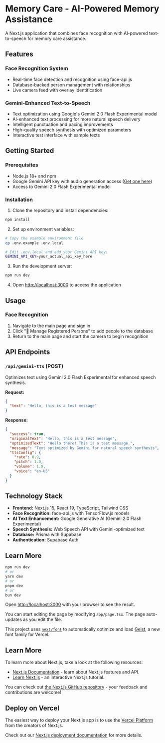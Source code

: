 # Memory Care - AI-Powered Memory Assistance

A Next.js application that combines face recognition with AI-powered text-to-speech for memory care assistance.

## Features

### Face Recognition System
- Real-time face detection and recognition using face-api.js
- Database-backed person management with relationships
- Live camera feed with overlay identification

### Gemini-Enhanced Text-to-Speech
- Text optimization using Google's Gemini 2.0 Flash Experimental model
- AI-enhanced text processing for more natural speech delivery
- Intelligent punctuation and pacing improvements
- High-quality speech synthesis with optimized parameters
- Interactive test interface with sample texts

## Getting Started

### Prerequisites
- Node.js 18+ and npm
- Google Gemini API key with audio generation access ([Get one here](https://aistudio.google.com/apikey))
- Access to Gemini 2.0 Flash Experimental model

### Installation

1. Clone the repository and install dependencies:
```bash
npm install
```

2. Set up environment variables:
```bash
# Copy the example environment file
cp .env.example .env.local

# Edit .env.local and add your Gemini API key:
GEMINI_API_KEY=your_actual_api_key_here
```

3. Run the development server:
```bash
npm run dev
```

4. Open [http://localhost:3000](http://localhost:3000) to access the application

## Usage

### Face Recognition
1. Navigate to the main page and sign in
2. Click "👥 Manage Registered Persons" to add people to the database
3. Return to the main page and start the camera to begin recognition

## API Endpoints

### `/api/gemini-tts` (POST)
Optimizes text using Gemini 2.0 Flash Experimental for enhanced speech synthesis.

**Request:**
```json
{
  "text": "Hello, this is a test message"
}
```

**Response:** 
```json
{
  "success": true,
  "originalText": "Hello, this is a test message",
  "optimizedText": "Hello there! This is a test message.",
  "message": "Text optimized by Gemini for natural speech synthesis",
  "ttsConfig": {
    "rate": 0.9,
    "pitch": 1.0,
    "volume": 1.0,
    "voice": "en-US"
  }
}
```

## Technology Stack

- **Frontend:** Next.js 15, React 19, TypeScript, Tailwind CSS
- **Face Recognition:** face-api.js with TensorFlow.js models
- **AI Text Enhancement:** Google Generative AI (Gemini 2.0 Flash Experimental)
- **Speech Synthesis:** Web Speech API with Gemini-optimized text
- **Database:** Prisma with Supabase
- **Authentication:** Supabase Auth

## Learn More

```bash
npm run dev
# or
yarn dev
# or
pnpm dev
# or
bun dev
```

Open [http://localhost:3000](http://localhost:3000) with your browser to see the result.

You can start editing the page by modifying `app/page.tsx`. The page auto-updates as you edit the file.

This project uses [`next/font`](https://nextjs.org/docs/app/building-your-application/optimizing/fonts) to automatically optimize and load [Geist](https://vercel.com/font), a new font family for Vercel.

## Learn More

To learn more about Next.js, take a look at the following resources:

- [Next.js Documentation](https://nextjs.org/docs) - learn about Next.js features and API.
- [Learn Next.js](https://nextjs.org/learn) - an interactive Next.js tutorial.

You can check out [the Next.js GitHub repository](https://github.com/vercel/next.js) - your feedback and contributions are welcome!

## Deploy on Vercel

The easiest way to deploy your Next.js app is to use the [Vercel Platform](https://vercel.com/new?utm_medium=default-template&filter=next.js&utm_source=create-next-app&utm_campaign=create-next-app-readme) from the creators of Next.js.

Check out our [Next.js deployment documentation](https://nextjs.org/docs/app/building-your-application/deploying) for more details.

